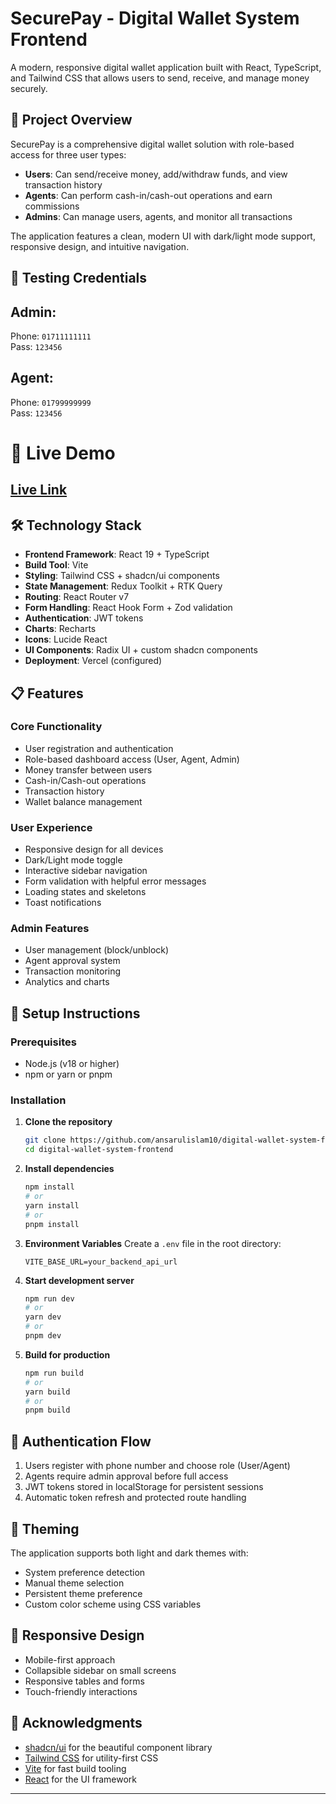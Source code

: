 # SecurePay - Digital Wallet System Frontend

A modern, responsive digital wallet application built with React, TypeScript, and Tailwind CSS that allows users to send, receive, and manage money securely.

## 🌟 Project Overview

SecurePay is a comprehensive digital wallet solution with role-based access for three user types:

- **Users**: Can send/receive money, add/withdraw funds, and view transaction history
- **Agents**: Can perform cash-in/cash-out operations and earn commissions
- **Admins**: Can manage users, agents, and monitor all transactions

The application features a clean, modern UI with dark/light mode support, responsive design, and intuitive navigation.

## 🚀 Testing Credentials

## Admin: </br>
Phone: `01711111111` </br>
Pass: `123456`
## Agent: </br>
Phone: `01799999999` </br>
Pass: `123456`


# 🚀 Live Demo
## [Live Link ](https://digital-wallet-system-frontend-mu.vercel.app/)

## 🛠 Technology Stack

- **Frontend Framework**: React 19 + TypeScript
- **Build Tool**: Vite
- **Styling**: Tailwind CSS + shadcn/ui components
- **State Management**: Redux Toolkit + RTK Query
- **Routing**: React Router v7
- **Form Handling**: React Hook Form + Zod validation
- **Authentication**: JWT tokens
- **Charts**: Recharts
- **Icons**: Lucide React
- **UI Components**: Radix UI + custom shadcn components
- **Deployment**: Vercel (configured)

## 📋 Features

### Core Functionality
- User registration and authentication
- Role-based dashboard access (User, Agent, Admin)
- Money transfer between users
- Cash-in/Cash-out operations
- Transaction history
- Wallet balance management

### User Experience
- Responsive design for all devices
- Dark/Light mode toggle
- Interactive sidebar navigation
- Form validation with helpful error messages
- Loading states and skeletons
- Toast notifications

### Admin Features
- User management (block/unblock)
- Agent approval system
- Transaction monitoring
- Analytics and charts

## 🚀 Setup Instructions

### Prerequisites
- Node.js (v18 or higher)
- npm or yarn or pnpm

### Installation

1. **Clone the repository**
   ```bash
   git clone https://github.com/ansarulislam10/digital-wallet-system-frontend.git
   cd digital-wallet-system-frontend
   ```

2. **Install dependencies**
   ```bash
   npm install
   # or
   yarn install
   # or
   pnpm install
   ```

3. **Environment Variables**
   Create a `.env` file in the root directory:
   ```env
   VITE_BASE_URL=your_backend_api_url
   ```

4. **Start development server**
   ```bash
   npm run dev
   # or
   yarn dev
   # or
   pnpm dev
   ```

5. **Build for production**
   ```bash
   npm run build
   # or
   yarn build
   # or
   pnpm build
   ```


## 🔐 Authentication Flow

1. Users register with phone number and choose role (User/Agent)
2. Agents require admin approval before full access
3. JWT tokens stored in localStorage for persistent sessions
4. Automatic token refresh and protected route handling

## 🎨 Theming

The application supports both light and dark themes with:
- System preference detection
- Manual theme selection
- Persistent theme preference
- Custom color scheme using CSS variables

## 📱 Responsive Design

- Mobile-first approach
- Collapsible sidebar on small screens
- Responsive tables and forms
- Touch-friendly interactions


## 🙏 Acknowledgments

- [shadcn/ui](https://ui.shadcn.com) for the beautiful component library
- [Tailwind CSS](https://tailwindcss.com) for utility-first CSS
- [Vite](https://vitejs.dev) for fast build tooling
- [React](https://reactjs.org) for the UI framework

---